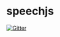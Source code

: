 # speechjs

[![Gitter](https://badges.gitter.im/Join%20Chat.svg)](https://gitter.im/zan2434/speechjs?utm_source=badge&utm_medium=badge&utm_campaign=pr-badge&utm_content=badge)